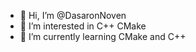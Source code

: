 - 👋 Hi, I’m @DasaronNoven
- 👀 I’m interested in C++ CMake
- 🌱 I’m currently learning CMake and C++


<!---
DasaronNoven/DasaronNoven is a ✨ special ✨ repository because its `README.md` (this file) appears on your GitHub profile.
You can click the Preview link to take a look at your changes.
--->
